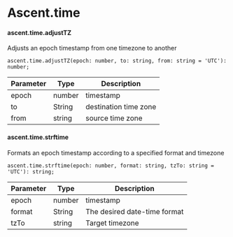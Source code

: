 # Ascent.time

#### ascent.time.adjustTZ

Adjusts an epoch timestamp from one timezone to another

```
ascent.time.adjustTZ(epoch: number, to: string, from: string = 'UTC'): number;
```

| Parameter | Type   | Description           |
| --------- | ------ | --------------------- |
| epoch     | number | timestamp             |
| to        | String | destination time zone |
| from      | string | source time zone      |

#### ascent.time.strftime

Formats an epoch timestamp according to a specified format and timezone

```
ascent.time.strftime(epoch: number, format: string, tzTo: string = 'UTC'): string;
```

| Parameter | Type   | Description                  |
| --------- | ------ | ---------------------------- |
| epoch     | number | timestamp                    |
| format    | String | The desired date-time format |
| tzTo      | string | Target timezone              |
